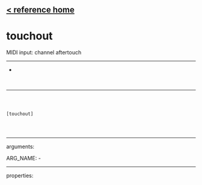 [< reference home](index.html)
---

# touchout


MIDI input: channel aftertouch

---

-
<br>


---


```



[touchout]


            
```

---
arguments:

ARG_NAME: -<br>

---
properties:


